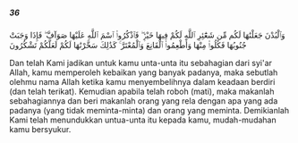 ##### 36

<span class="ayah">وَٱلْبُدْنَ جَعَلْنَٰهَا لَكُم مِّن شَعَٰٓئِرِ ٱللَّهِ لَكُمْ فِيهَا خَيْرٌۭ ۖ فَٱذْكُرُوا۟ ٱسْمَ ٱللَّهِ عَلَيْهَا صَوَآفَّ ۖ فَإِذَا وَجَبَتْ جُنُوبُهَا فَكُلُوا۟ مِنْهَا وَأَطْعِمُوا۟ ٱلْقَانِعَ وَٱلْمُعْتَرَّ ۚ كَذَٰلِكَ سَخَّرْنَٰهَا لَكُمْ لَعَلَّكُمْ تَشْكُرُونَ</span>

<span class="ayah_translation">Dan telah Kami jadikan untuk kamu unta-unta itu sebahagian dari syi'ar Allah, kamu memperoleh kebaikan yang banyak padanya, maka sebutlah olehmu nama Allah ketika kamu menyembelihnya dalam keadaan berdiri (dan telah terikat). Kemudian apabila telah roboh (mati), maka makanlah sebahagiannya dan beri makanlah orang yang rela dengan apa yang ada padanya (yang tidak meminta-minta) dan orang yang meminta. Demikianlah Kami telah menundukkan untua-unta itu kepada kamu, mudah-mudahan kamu bersyukur.</span>

